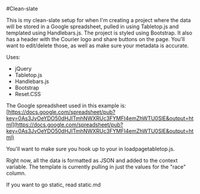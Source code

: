 #Clean-slate

This is my clean-slate setup for when I'm creating a project where the data will be stored in a Google spreadsheet, pulled in using Tabletop.js and templated using Handlebars.js. The project is styled using Bootstrap. It also has a header with the Courier logo and share buttons on the page. You'll want to edit/delete those, as well as make sure your metadata is accurate.

Uses:
- jQuery
- Tabletop.js
- Handlebars.js
- Bootstrap
- Reset.CSS

The Google spreadsheet used in this example is:
[https://docs.google.com/spreadsheet/pub?key=0As3JvOeYDO50dHJITmhNWXRUc3FYMFI4emZhWTU0SlE&output=html](https://docs.google.com/spreadsheet/pub?key=0As3JvOeYDO50dHJITmhNWXRUc3FYMFI4emZhWTU0SlE&output=html)

You'll want to make sure you hook up to your in loadpagetabletop.js.

Right now, all the data is formatted as JSON and added to the context variable. The template is currently pulling in just the values for the "race" column.

If you want to go static, read static.md



